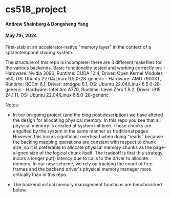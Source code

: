 # cs518_project
#### Andrew Sheinberg & Dongsheng Yang
#### May 7th, 2024

First-stab at an accelerator-native "memory layer" in the context of a sptatiotemporal sharing system.

The structure of this repo is incomplete: there are 3 different makefiles for the various backends. Basic functionality tested and working correctly on:
	- Hardware: Nvidia 3090, Runtime: CUDA 12.4, Driver: Open Kernel Modules 550, OS: Ubuntu 22.04/Linux 6.5.0-28-generic
	- Hardware: AMD 7900XT, Runtime: ROCm 6.1, Driver: amdgpu 6.1, OS: Ubuntu 22.04/Linux 6.5.0-28-generic
	- Hardware: Intel Arc A770, Runtime: Level Zero 1.9.2, Driver: i915 24.1.11, OS: Ubuntu 22.04/Linux 6.5.0-28-generic 

Notes:

- In our on-going project (and the blog post description) we have altered the design for allocating physical memory. In this repo you see that all physical memory is created at system init time. These chunks are engulfed by the system in the same manner as traditional pages. However, this incurs significant overhead when doing "reads" because the backing mapping operations are constant with respect to chunk size, so it is preferable to allocate physical memory chunks as the page-aligned size of the logical chunk itself. The tradeoff is that this strategy incurs a longer put() latency due to calls to the driver to allocate memory. In our new scheme, we rely on tracking the count of free frames and the backend driver's physical memory manager more critically than in this repo. 

- The backend virtual memory management functions are benchmarked below. 

